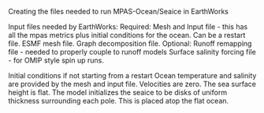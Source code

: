 Creating the files needed to run MPAS-Ocean/Seaice in EarthWorks

Input files needed by EarthWorks:
Required:
Mesh and Input file - this has all the mpas metrics plus initial conditions for the ocean. Can be a restart file.
ESMF mesh file.
Graph decomposition file.
Optional:
Runoff remapping file - needed to properly couple to runoff models
Surface salinity forcing file - for OMIP style spin up runs.

Initial conditions if not starting from a restart
Ocean temperature and salinity are provided by the mesh and input file. Velocities are zero. The sea surface height is flat.
The model initializes the seaice to be disks of uniform thickness surrounding each pole. This is placed atop the flat ocean.
